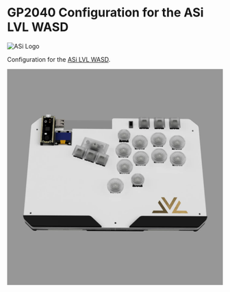 # GP2040 Configuration for the ASi LVL WASD

![ASi Logo](assets/ASI_small_logo_200x.png.avif)

Configuration for the [ASi LVL WASD](https://asindo.pro/products/lvl-wasd).

![ASi LVL WASD](assets/LVLWASDWhite_1296x.jpg.webp)